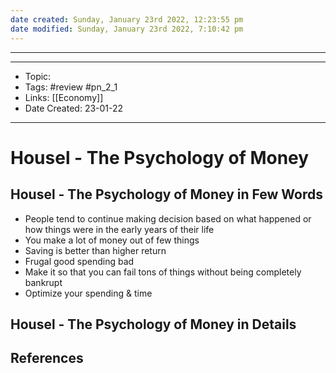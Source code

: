 ```yaml
---
date created: Sunday, January 23rd 2022, 12:23:55 pm
date modified: Sunday, January 23rd 2022, 7:10:42 pm
---
```

---
---

- Topic:
- Tags: #review #pn_2_1
- Links: [[Economy]]
- Date Created: 23-01-22

---

# Housel - The Psychology of Money

## Housel - The Psychology of Money in Few Words

- People tend to continue making decision based on what happened or how things were in the early years of their life
- You make a lot of money out of few things
- Saving is better than higher return
- Frugal good spending bad
- Make it so that you can fail tons of things without being completely bankrupt
- Optimize your spending & time

## Housel - The Psychology of Money in Details

## References
